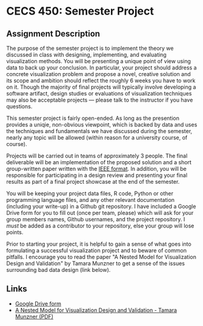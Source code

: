 # CECS 450: Semester Project

## Assignment Description

The purpose of the semester project is to implement the theory we discussed in class with designing, implementing, and evaluating visualization methods. You will be presenting a unique point of view using data to back up your conclusion. In particular, your project should address a concrete visualization problem and propose a novel, creative solution and its scope and ambition should reflect the roughly 6 weeks you have to work on it. Though the majority of final projects will typically involve developing a software artifact, design studies or evaluations of visualization techniques may also be acceptable projects — please talk to the instructor if you have questions.

This semester project is fairly open-ended. As long as the presention provides a uniqie, non-obvious viewpoint, which is backed by data and uses the techniques and fundamentals we have discussed during the semester, nearly any topic will be allowed (within reason for a university course, of course).

Projects will be carried out in teams of approximately 3 people. The final deliverable will be an implementation of the proposed solution and a short group-written paper written with the [IEEE format](https://www.ieee.org/conferences/publishing/templates.html). In addition, you will be responsible for participating in a design review and presenting your final results as part of a final project showcase at the end of the semester.

You will be keeping your project data files, R code, Python or other programming language files, and any other relevant documentation (including your write-up) in a Github git repository. I have included a Google Drive form for you to fill out (once per team, please) which will ask for your group members names, Github usernames, and the project repository. I *must* be added as a contributor to your repository, else your group will lose points.

Prior to starting your project, it is helpful to gain a sense of what goes into formulating a successful visualization project and to beware of common pitfalls. I encourage you to read the paper "A Nested Model for Visualization Design and Validation" by Tamara Munzner to get a sense of the issues surrounding bad data design (link below).

## Links

- [Google Drive form](https://forms.gle/g5PijtbqvLGAUYb87)
- [A Nested Model for Visualization Design and Validation - Tamara Munzner (PDF)](https://github.com/agiacalone/cecs-450-lab-semester-project/blob/1d7d49df2bce525b5f7d8cff949cde91d62f9424/Munzner%20-%20A%20Nested%20Model%20for%20Visualization%20Design%20and%20Validation.pdf)
